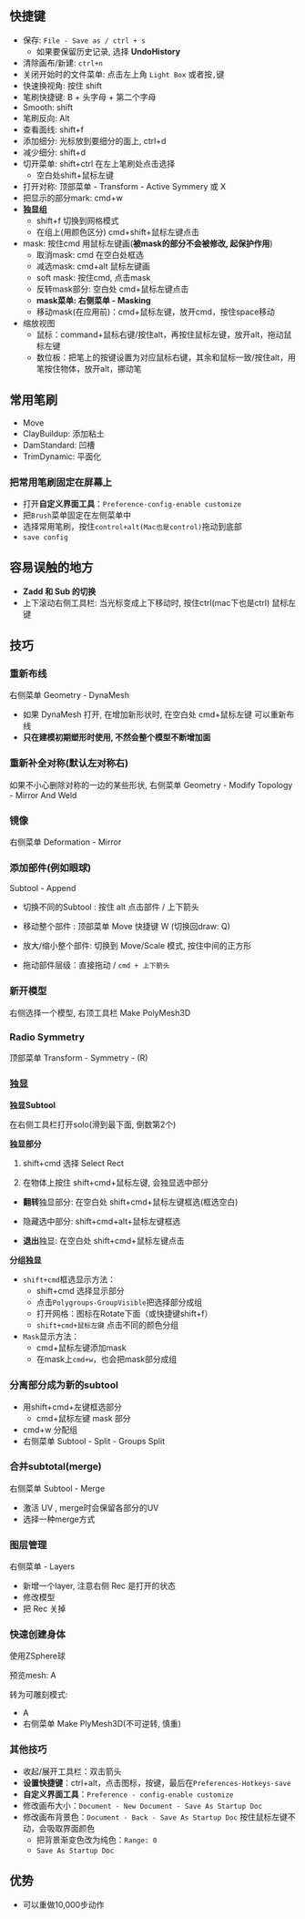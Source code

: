 ## 快捷键

- 保存: `File - Save as / ctrl + s`
  - 如果要保留历史记录, 选择 **UndoHistory**
- 清除画布/新建: `ctrl+n`
- 关闭开始时的文件菜单: 点击左上角 `Light Box` 或者按`,`键
- 快速换视角: 按住 shift
- 笔刷快捷键: B + 头字母 + 第二个字母
- Smooth: shift
- 笔刷反向: Alt
- 查看面线: shift+f
- 添加细分: 光标放到要细分的面上, ctrl+d
- 减少细分: shift+d
- 切开菜单: shift+ctrl 在左上笔刷处点击选择
  - 空白处shift+鼠标左键
- 打开对称: 顶部菜单 - Transform - Active Symmery 或 X
- 把显示的部分mark: cmd+w
- **独显组**
  - shift+f 切换到网格模式
  - 在组上(用颜色区分) cmd+shift+鼠标左键点击  
- mask: 按住cmd 用鼠标左键画(**被mask的部分不会被修改, 起保护作用**) 
  - 取消mask: cmd 在空白处框选
  - 减选mask: cmd+alt 鼠标左键画
  - soft mask: 按住cmd, 点击mask
  - 反转mask部分:  空白处 cmd+鼠标左键点击
  - **mask菜单: 右侧菜单 - Masking**
  - 移动mask(在应用前)：cmd+鼠标左键，放开cmd，按住space移动
- 缩放视图
  - 鼠标：command+鼠标右键/按住alt，再按住鼠标左键，放开alt，拖动鼠标左键
  - 数位板：把笔上的按键设置为对应鼠标右键，其余和鼠标一致/按住alt，用笔按住物体，放开alt，挪动笔

## 常用笔刷

- Move
- ClayBuildup: 添加粘土
- DamStandard: 凹槽
- TrimDynamic: 平面化

### 把常用笔刷固定在屏幕上

- 打开**自定义界面工具**：`Preference-config-enable customize`
- 把`Brush`菜单固定在左侧菜单中
- 选择常用笔刷，按住`control+alt(Mac也是control)`拖动到底部
- `save config`

## 容易误触的地方

- **Zadd 和 Sub 的切换**
- 上下滚动右侧工具栏: 当光标变成上下移动时, 按住ctrl(mac下也是ctrl) 鼠标左键

## 技巧

### 重新布线

右侧菜单 Geometry - DynaMesh

- 如果 DynaMesh 打开, 在增加新形状时, 在空白处 cmd+鼠标左键 可以重新布线
- **只在建模初期塑形时使用, 不然会整个模型不断增加面**

### 重新补全对称(默认左对称右)

如果不小心删除对称的一边的某些形状, 右侧菜单 Geometry - Modify Topology - Mirror And Weld

### 镜像

右侧菜单 Deformation - Mirror

### 添加部件(例如眼球)

Subtool - Append

- 切换不同的Subtool : 按住 alt 点击部件 / 上下箭头

- 移动整个部件 : 顶部菜单 Move 快捷键 W (切换回draw: Q)

- 放大/缩小整个部件: 切换到 Move/Scale 模式, 按住中间的正方形

- 拖动部件层级：直接拖动 / `cmd + 上下箭头`

  

### 新开模型

右侧选择一个模型, 右顶工具栏 Make PolyMesh3D

### Radio Symmetry

顶部菜单 Transform - Symmetry - (R)

### 独显

**独显Subtool**

在右侧工具栏打开solo(滑到最下面, 倒数第2个)

**独显部分**

1. shift+cmd 选择 Select Rect 

2. 在物体上按住 shift+cmd+鼠标左键, 会独显选中部分

- **翻转**独显部分: 在空白处 shift+cmd+鼠标左键框选(框选空白)

- 隐藏选中部分: shift+cmd+alt+鼠标左键框选

- **退出**独显: 在空白处 shift+cmd+鼠标左键点击

**分组独显**

- `shift+cmd`框选显示方法：
  - shift+cmd 选择显示部分
  - 点击`Polygroups-GroupVisible`把选择部分成组
  - 打开网格：图标在Rotate下面（或快捷键shift+f）
  - `shift+cmd+鼠标左键` 点击不同的颜色分组
- `Mask`显示方法：
  - cmd+鼠标左键添加mask
  - 在mask上`cmd+w`，也会把mask部分成组



### 分离部分成为新的subtool

- 用shift+cmd+左键框选部分
  - cmd+鼠标左键 mask 部分
- cmd+w 分配组
- 右侧菜单 Subtool - Split - Groups Split

### 合并subtotal(merge)

右侧菜单 Subtool - Merge

- 激活 UV , merge时会保留各部分的UV
- 选择一种merge方式

### 图层管理

右侧菜单 - Layers

- 新增一个layer, 注意右侧 Rec 是打开的状态
- 修改模型
- 把 Rec 关掉

### 快速创建身体

使用ZSphere球

 预览mesh: A

转为可雕刻模式: 

- A
- 右侧菜单 Make PlyMesh3D(不可逆转, 慎重)

### 其他技巧

* 收起/展开工具栏：双击箭头
* **设置快捷键**：ctrl+alt，点击图标，按键，最后在`Preferences-Hotkeys-save`
* **自定义界面工具**：`Preference - config-enable customize`
* 修改画布大小：`Document - New Document - Save As Startup Doc`
* 修改画布背景色：`Document - Back - Save As Startup Doc` 按住鼠标左键不动，会吸取界面颜色
  * 把背景渐变色改为纯色：`Range: 0`
  * `Save As Startup Doc`

## 优势

- 可以重做10,000步动作

